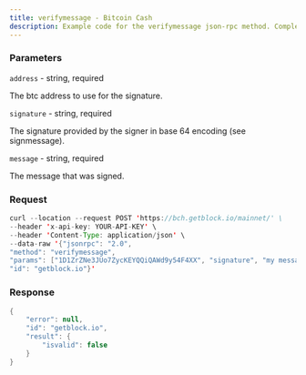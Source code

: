 ```yaml
---
title: verifymessage - Bitcoin Cash
description: Example code for the verifymessage json-rpc method. Сomplete guide on how to use verifymessage json-rpc in GetBlock.io Web3 documentation.
---
```


### Parameters


`address` - string, required

The btc address to use for the signature.

`signature` - string, required

The signature provided by the signer in base 64 encoding (see
signmessage).

`message` - string, required

The message that was signed.

### Request

``` java
curl --location --request POST 'https://bch.getblock.io/mainnet/' \ 
--header 'x-api-key: YOUR-API-KEY' \ 
--header 'Content-Type: application/json' \ 
--data-raw '{"jsonrpc": "2.0",
"method": "verifymessage",
"params": ["1D1ZrZNe3JUo7ZycKEYQQiQAWd9y54F4XX", "signature", "my message"],
"id": "getblock.io"}'
```

###  Response

``` java
{
    "error": null,
    "id": "getblock.io",
    "result": {
        "isvalid": false
    }
}
```


